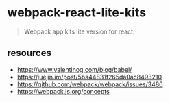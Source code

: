 # webpack-react-lite-kits
> Webpack app kits lite version for react.

## resources
- https://www.valentinog.com/blog/babel/
- https://juejin.im/post/5ba44831f265da0ac8493210
- https://github.com/webpack/webpack/issues/3486
- https://webpack.js.org/concepts